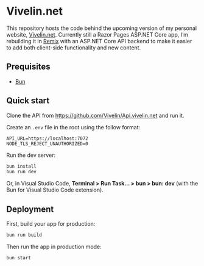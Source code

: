# Vivelin.net

This repository hosts the code behind the upcoming version of my personal
website, [Vivelin.net]. Currently still a Razor Pages ASP.NET Core app, I’m
rebuilding it in [Remix] with an ASP.NET Core API backend to make it easier to
add both client-side functionality and new content.

## Prequisites

- [Bun]

## Quick start

Clone the API from <https://github.com/Vivelin/Api.vivelin.net> and run it.

Create an `.env` file in the root using the follow format:

```
API_URL=https://localhost:7072
NODE_TLS_REJECT_UNAUTHORIZED=0
```

Run the dev server:

```sh
bun install
bun run dev
```

Or, in Visual Studio Code, **Terminal > Run Task... > bun > bun: dev** (with the
Bun for Visual Studio Code extension).

## Deployment

First, build your app for production:

```sh
bun run build
```

Then run the app in production mode:

```sh
bun start
```

[Vivelin.net]: https://vivelin.net/
[Remix]: https://remix.run/
[Bun]: https://bun.sh/
